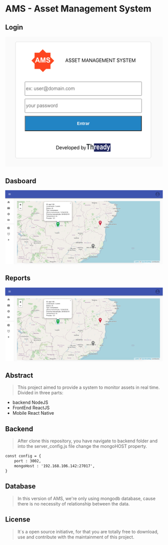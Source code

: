 # AMS - Asset Management System

## Login
![GitHub Logo](https://github.com/leonardogandrade/ams/blob/material_design/etc/login.png)

## Dasboard 
![GitHub Logo](https://github.com/leonardogandrade/ams/blob/material_design/etc/dashboard.png)

## Reports
![GitHub Logo](https://github.com/leonardogandrade/ams/blob/material_design/etc/dashboard.png)

## Abstract

> This project aimed to provide a system to monitor assets in real time.
> Divided in three parts:
* backend NodeJS
* FrontEnd ReactJS
* Mobile React Native

## Backend

> After clone this repository, you have navigate to backend folder and into the server_config.js file change the mongoHOST property.

``` 
const config = {
    port : 3002,
    mongoHost : '192.168.106.142:27017',
}
```

## Database

> In this version of AMS, we're only using mongodb database, cause there is no necessity of relationship between the data.

## License

> It`s a open source initiative, for that you are totally free to download, use and contribute with the maintainment of this project.
